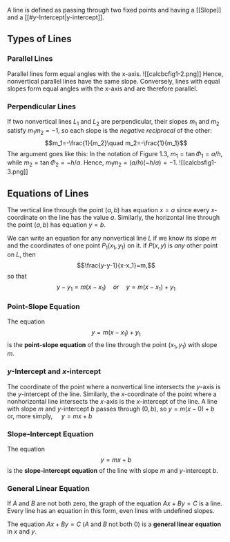 A line is defined as passing through two fixed points and having a [[Slope]] and a [[#$y$-Intercept|y-intercept]].
## Types of Lines
### Parallel Lines
Parallel lines form equal angles with the x-axis.
![[calcbcfig1-2.png]]
Hence, nonvertical parallel lines have the same slope. Conversely, lines with equal slopes form equal angles with the x-axis and are therefore parallel.
### Perpendicular Lines
If two nonvertical lines $L_1$ and $L_2$ are perpendicular, their slopes $m_1$ and $m_2$ satisfy $m_1 m_2=-1$, so each slope is the *negative reciprocal* of the other:
$$m_1=-\frac{1}{m_2}\quad m_2=-\frac{1}{m_1}$$
The argument goes like this: In the notation of Figure 1.3, $m_1=\tan\Phi_1=a/h$, while $m_2=\tan\Phi_2=-h/a$. Hence, $m_1m_2=(a/h)(-h/a)=-1$.
![[calcbsfig1-3.png]]
## Equations of Lines
The vertical line through the point $(a, b)$ has equation $x=a$ since every $x$-coordinate on the line has the value $a$. Similarly, the horizontal line through the point $(a,b)$ has equation $y=b$.

We can write an equation for any nonvertical line $L$ if we know its slope $m$ and the coordinates of one point $P_1(x_1,y_1)$ on it. if $P(x,y)$ is *any* other point on $L$, then
$$\frac{y-y-1}{x-x_1}=m,$$
so that
$$y-y_1=m(x-x_1)\quad or\quad y=m(x-x_1)+y_1$$
### Point-Slope Equation
The equation
$$y=m(x-x_1)+y_1$$
is the **point-slope equation** of the line through the point $(x_1,y_1)$ with slope $m$.
### $y$-Intercept and $x$-intercept
The coordinate of the point where a nonvertical line intersects the $y$-axis is the $y$-intercept of the line. Similarly, the $x$-coordinate of the point where a nonhorizontal line intersects the $x$-axis is the  $x$-intercept of the line. A line with slope $m$ and $y$-intercept $b$ passes through $(0,b)$, so
$y=m(x-0)+b\quad$ or, more simply, $\quad y=mx+b$
### Slope-Intercept Equation
The equation
$$y=mx+b$$
is the **slope-intercept equation** of the line with slope $m$ and $y$-intercept $b$.
### General Linear Equation
If $A$ and $B$ are not both zero, the graph of the equation $Ax+By=C$ is a line. Every line has an equation in this form, even lines with undefined slopes.

The equation
$Ax+By=C$ ($A$ and $B$ not both $0$)
is a **general linear equation** in $x$ and $y$.